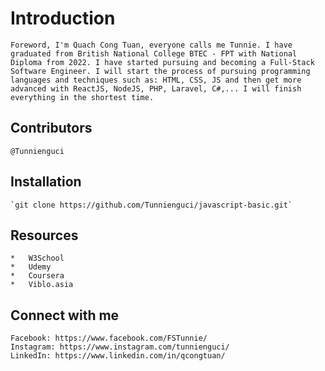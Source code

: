 # Introduction
    Foreword, I'm Quach Cong Tuan, everyone calls me Tunnie. I have graduated from British National College BTEC - FPT with National Diploma from 2022. I have started pursuing and becoming a Full-Stack Software Engineer. I will start the process of pursuing programming languages and techniques such as: HTML, CSS, JS and then get more advanced with ReactJS, NodeJS, PHP, Laravel, C#,... I will finish everything in the shortest time.

## Contributors
    @Tunnienguci

## Installation
    `git clone https://github.com/Tunnienguci/javascript-basic.git`

## Resources
    *   W3School
    *   Udemy
    *   Coursera
    *   Viblo.asia

## Connect with me
    Facebook: https://www.facebook.com/FSTunnie/
    Instagram: https://www.instagram.com/tunnienguci/
    LinkedIn: https://www.linkedin.com/in/qcongtuan/